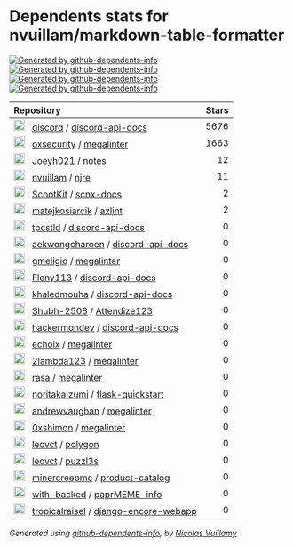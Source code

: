 # Dependents stats for nvuillam/markdown-table-formatter

[![Generated by github-dependents-info](https://img.shields.io/static/v1?label=Used%20by&message=24&color=informational&logo=slickpic)](https://github.com/nvuillam/markdown-table-formatter/network/dependents)
[![Generated by github-dependents-info](https://img.shields.io/static/v1?label=Used%20by%20(public)&message=24&color=informational&logo=slickpic)](https://github.com/nvuillam/markdown-table-formatter/network/dependents)
[![Generated by github-dependents-info](https://img.shields.io/static/v1?label=Used%20by%20(private)&message=-24&color=informational&logo=slickpic)](https://github.com/nvuillam/markdown-table-formatter/network/dependents)
[![Generated by github-dependents-info](https://img.shields.io/static/v1?label=Used%20by%20(stars)&message=7366&color=informational&logo=slickpic)](https://github.com/nvuillam/markdown-table-formatter/network/dependents)

| Repository | Stars  |
| :--------  | -----: |
|<img class="avatar mr-2" src="https://avatars.githubusercontent.com/u/1965106?s=40&v=4" width="20" height="20" alt="">  &nbsp; [discord](https://github.com/discord) / [discord-api-docs](https://github.com/discord/discord-api-docs) | 5676 |
|<img class="avatar mr-2" src="https://avatars.githubusercontent.com/u/89921661?s=40&v=4" width="20" height="20" alt="">  &nbsp; [oxsecurity](https://github.com/oxsecurity) / [megalinter](https://github.com/oxsecurity/megalinter) | 1663 |
|<img class="avatar mr-2" src="https://avatars.githubusercontent.com/u/37697107?s=40&v=4" width="20" height="20" alt="">  &nbsp; [Joeyh021](https://github.com/Joeyh021) / [notes](https://github.com/Joeyh021/notes) | 12 |
|<img class="avatar mr-2" src="https://avatars.githubusercontent.com/u/17500430?s=40&v=4" width="20" height="20" alt="">  &nbsp; [nvuillam](https://github.com/nvuillam) / [njre](https://github.com/nvuillam/njre) | 11 |
|<img class="avatar mr-2" src="https://avatars.githubusercontent.com/u/46630256?s=40&v=4" width="20" height="20" alt="">  &nbsp; [ScootKit](https://github.com/ScootKit) / [scnx-docs](https://github.com/ScootKit/scnx-docs) | 2 |
|<img class="avatar mr-2" src="https://avatars.githubusercontent.com/u/17553050?s=40&v=4" width="20" height="20" alt="">  &nbsp; [matejkosiarcik](https://github.com/matejkosiarcik) / [azlint](https://github.com/matejkosiarcik/azlint) | 2 |
|<img class="avatar mr-2" src="https://avatars.githubusercontent.com/u/5456182?s=40&v=4" width="20" height="20" alt="">  &nbsp; [tpcstld](https://github.com/tpcstld) / [discord-api-docs](https://github.com/tpcstld/discord-api-docs) | 0 |
|<img class="avatar mr-2" src="https://avatars.githubusercontent.com/u/157163452?s=40&v=4" width="20" height="20" alt="">  &nbsp; [aekwongcharoen](https://github.com/aekwongcharoen) / [discord-api-docs](https://github.com/aekwongcharoen/discord-api-docs) | 0 |
|<img class="avatar mr-2" src="https://avatars.githubusercontent.com/u/22875166?s=40&v=4" width="20" height="20" alt="">  &nbsp; [gmeligio](https://github.com/gmeligio) / [megalinter](https://github.com/gmeligio/megalinter) | 0 |
|<img class="avatar mr-2" src="https://avatars.githubusercontent.com/u/45207244?s=40&v=4" width="20" height="20" alt="">  &nbsp; [Fleny113](https://github.com/Fleny113) / [discord-api-docs](https://github.com/Fleny113/discord-api-docs) | 0 |
|<img class="avatar mr-2" src="https://avatars.githubusercontent.com/u/63879905?s=40&v=4" width="20" height="20" alt="">  &nbsp; [khaledmouha](https://github.com/khaledmouha) / [discord-api-docs](https://github.com/khaledmouha/discord-api-docs) | 0 |
|<img class="avatar mr-2" src="https://avatars.githubusercontent.com/u/70312557?s=40&v=4" width="20" height="20" alt="">  &nbsp; [Shubh-2508](https://github.com/Shubh-2508) / [Attendize123](https://github.com/Shubh-2508/Attendize123) | 0 |
|<img class="avatar mr-2" src="https://avatars.githubusercontent.com/u/60828015?s=40&v=4" width="20" height="20" alt="">  &nbsp; [hackermondev](https://github.com/hackermondev) / [discord-api-docs](https://github.com/hackermondev/discord-api-docs) | 0 |
|<img class="avatar mr-2" src="https://avatars.githubusercontent.com/u/27212526?s=40&v=4" width="20" height="20" alt="">  &nbsp; [echoix](https://github.com/echoix) / [megalinter](https://github.com/echoix/megalinter) | 0 |
|<img class="avatar mr-2" src="https://avatars.githubusercontent.com/u/54554557?s=40&v=4" width="20" height="20" alt="">  &nbsp; [2lambda123](https://github.com/2lambda123) / [megalinter](https://github.com/2lambda123/megalinter) | 0 |
|<img class="avatar mr-2" src="https://avatars.githubusercontent.com/u/220772?s=40&v=4" width="20" height="20" alt="">  &nbsp; [rasa](https://github.com/rasa) / [megalinter](https://github.com/rasa/megalinter) | 0 |
|<img class="avatar mr-2" src="https://avatars.githubusercontent.com/u/38166104?s=40&v=4" width="20" height="20" alt="">  &nbsp; [noritakaIzumi](https://github.com/noritakaIzumi) / [flask-quickstart](https://github.com/noritakaIzumi/flask-quickstart) | 0 |
|<img class="avatar mr-2" src="https://avatars.githubusercontent.com/u/1119590?s=40&v=4" width="20" height="20" alt="">  &nbsp; [andrewvaughan](https://github.com/andrewvaughan) / [megalinter](https://github.com/andrewvaughan/megalinter) | 0 |
|<img class="avatar mr-2" src="https://avatars.githubusercontent.com/u/119225835?s=40&v=4" width="20" height="20" alt="">  &nbsp; [0xshimon](https://github.com/0xshimon) / [megalinter](https://github.com/0xshimon/megalinter) | 0 |
|<img class="avatar mr-2" src="https://avatars.githubusercontent.com/u/28714795?s=40&v=4" width="20" height="20" alt="">  &nbsp; [leovct](https://github.com/leovct) / [polygon](https://github.com/leovct/polygon) | 0 |
|<img class="avatar mr-2" src="https://avatars.githubusercontent.com/u/28714795?s=40&v=4" width="20" height="20" alt="">  &nbsp; [leovct](https://github.com/leovct) / [puzzl3s](https://github.com/leovct/puzzl3s) | 0 |
|<img class="avatar mr-2" src="https://avatars.githubusercontent.com/u/20679148?s=40&v=4" width="20" height="20" alt="">  &nbsp; [minercreepmc](https://github.com/minercreepmc) / [product-catalog](https://github.com/minercreepmc/product-catalog) | 0 |
|<img class="avatar mr-2" src="https://avatars.githubusercontent.com/u/103688749?s=40&v=4" width="20" height="20" alt="">  &nbsp; [with-backed](https://github.com/with-backed) / [paprMEME-info](https://github.com/with-backed/paprMEME-info) | 0 |
|<img class="avatar mr-2" src="https://avatars.githubusercontent.com/u/87331818?s=40&v=4" width="20" height="20" alt="">  &nbsp; [tropicalraisel](https://github.com/tropicalraisel) / [django-encore-webapp](https://github.com/tropicalraisel/django-encore-webapp) | 0 |

_Generated using [github-dependents-info](https://github.com/nvuillam/github-dependents-info), by [Nicolas Vuillamy](https://github.com/nvuillam)_